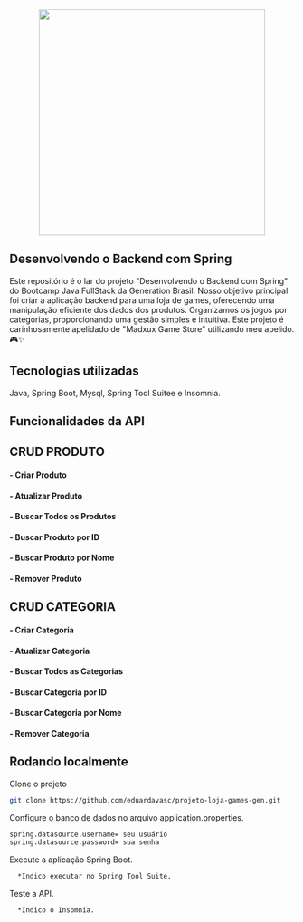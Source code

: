 <div align="center">
<img src="https://github.com/eduardavasc/projeto-loja-games-gen/assets/136653791/f176e131-7494-4b40-8c6d-1820e0b62b96" width="400px"> 
</div>

## Desenvolvendo o Backend com Spring

Este repositório é o lar do projeto "Desenvolvendo o Backend com Spring" do Bootcamp Java FullStack da Generation Brasil. Nosso objetivo principal foi criar a aplicação backend para uma loja de games, oferecendo uma manipulação eficiente dos dados dos produtos. Organizamos os jogos por categorias, proporcionando uma gestão simples e intuitiva. Este projeto é carinhosamente apelidado de "Madxux Game Store" utilizando meu apelido. 🎮✨


## Tecnologias utilizadas

Java, Spring Boot, Mysql, Spring Tool Suitee e Insomnia.


## Funcionalidades da API

## CRUD PRODUTO

#### - Criar Produto
#### - Atualizar Produto
#### - Buscar Todos os Produtos
#### - Buscar Produto por ID
#### - Buscar Produto por Nome
#### - Remover Produto

## CRUD CATEGORIA

#### - Criar Categoria
#### - Atualizar Categoria
#### - Buscar Todos as Categorias
#### - Buscar Categoria por ID
#### - Buscar Categoria por Nome
#### - Remover Categoria





## Rodando localmente

Clone o projeto

```bash
git clone https://github.com/eduardavasc/projeto-loja-games-gen.git
```

Configure o banco de dados no arquivo application.properties.

```bash
spring.datasource.username= seu usuário
spring.datasource.password= sua senha
```

Execute a aplicação Spring Boot.

```bash
  *Indico executar no Spring Tool Suite.
```

Teste a API.

```bash
  *Indico o Insomnia.
```


